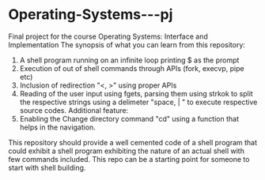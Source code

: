# Operating-Systems---pj
Final project for the course Operating Systems: Interface and Implementation
The synopsis of what you can learn from this repository:
  1. A shell program running on an infinite loop printing $ as the prompt
  2. Execution of out of shell commands through APIs (fork, execvp, pipe etc)
  3. Inclusion of redirection "<, >" using proper APIs
  4. Reading of the user input using fgets, parsing them using strkok to split the respective strings using a delimeter "space, | " to execute respective source codes.
Additional feature:
  5. Enabling the Change directory command "cd" using a function that helps in the navigation.

This repository should provide a well cemented code of a shell program that could exhibit a shell program exhibiting the nature of an actual shell with few commands included. This repo can be a starting point for someone to start with shell building.
